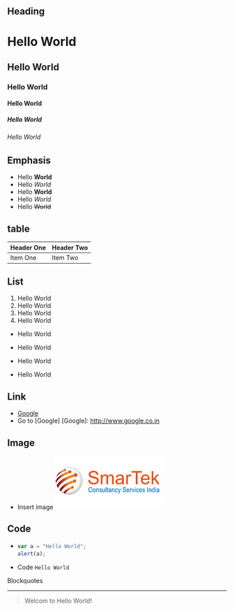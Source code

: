 Heading
-------
# Hello World
## Hello World
### Hello World
####  Hello World
##### Hello World
###### Hello World

Emphasis
----
  * Hello **World**
  * Hello *World*
  * Hello __World__
  * Hello _World_
  * Hello ~~World~~


table
-----
| Header One     | Header Two     |
| :------------- | :------------- |
| Item One       | Item Two       |


List
----
1. Hello World
2. Hello World
  1. Hello World
3. Hello World
  * Hello World


* Hello World
+ Hello World
- Hello World


Link
----
* [Google](http://www.google.co.in)
* Go to [Google]
[Google]: http://www.google.co.in


Image
-----
* Insert image
 ![alt text](https://github.com/SadhanaG/Hiring-Feeback/blob/master/image/logo_s.png)


Code
----

* ```javascript
  var a = "Hello World";
  alert(a);
  ```

* Code `Hello World`


Blockquotes
***********
> Welcom to Hello World!
